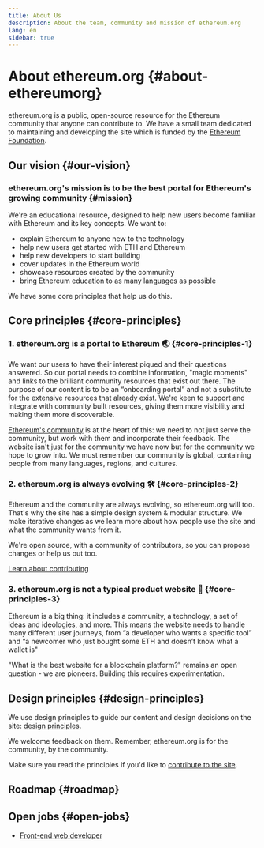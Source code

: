 ```yaml
---
title: About Us
description: About the team, community and mission of ethereum.org
lang: en
sidebar: true
---
```


# About ethereum.org {#about-ethereumorg}

ethereum.org is a public, open-source resource for the Ethereum community that anyone can contribute to. We have a small team dedicated to maintaining and developing the site which is funded by the [Ethereum Foundation](/foundation/).

## Our vision {#our-vision}

### ethereum.org's mission is to be the best portal for Ethereum's growing community {#mission}

We're an educational resource, designed to help new users become familiar with Ethereum and its key concepts. We want to:

- explain Ethereum to anyone new to the technology
- help new users get started with ETH and Ethereum
- help new developers to start building
- cover updates in the Ethereum world
- showcase resources created by the community
- bring Ethereum education to as many languages as possible

We have some core principles that help us do this.

## Core principles {#core-principles}

### 1. ethereum.org is a portal to Ethereum 🌏 {#core-principles-1}

We want our users to have their interest piqued and their questions answered. So our portal needs to combine information, "magic moments" and links to the brilliant community resources that exist out there. The purpose of our content is to be an “onboarding portal” and not a substitute for the extensive resources that already exist. We're keen to support and integrate with community built resources, giving them more visibility and making them more discoverable.

[Ethereum's community](/en/community/) is at the heart of this: we need to not just serve the community, but work with them and incorporate their feedback. The website isn't just for the community we have now but for the community we hope to grow into. We must remember our community is global, containing people from many languages, regions, and cultures.

### 2. ethereum.org is always evolving 🛠 {#core-principles-2}

Ethereum and the community are always evolving, so ethereum.org will too. That's why the site has a simple design system & modular structure. We make iterative changes as we learn more about how people use the site and what the community wants from it.

We're open source, with a community of contributors, so you can propose changes or help us out too.

[Learn about contributing](/en/contributing/)

### 3. ethereum.org is not a typical product website 🦄 {#core-principles-3}

Ethereum is a big thing: it includes a community, a technology, a set of ideas and ideologies, and more.
This means the website needs to handle many different user journeys, from “a developer who wants a specific tool” and “a newcomer who just bought some ETH and doesn’t know what a wallet is"

"What is the best website for a blockchain platform?" remains an open question - we are pioneers. Building this requires experimentation.

## Design principles {#design-principles}

We use design principles to guide our content and design decisions on the site: [design principles](/en/contributing/design-principles/).

We welcome feedback on them. Remember, ethereum.org is for the community, by the community.

Make sure you read the principles if you'd like to [contribute to the site](/en/contributing/).

## Roadmap {#roadmap}

<Roadmap />

## Open jobs {#open-jobs}

- [Front-end web developer](/about/web-developer/)
